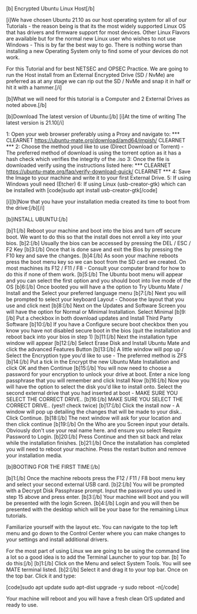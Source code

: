 
[b] Encrypted Ubuntu Linux Host[/b]

[i]We have chosen Ubuntu 21.10 as our host operating system for all of our Tutorials - the reason being is that its the most widely supported Linux OS that has drivers and firmware support for most devices. Other Linux Flavors are available but for the normal new Linux user who wishes to not use Windows - This is by far the best way to go. There is nothing worse than installing a new Operating System only to find some of your devices do not work.


For this Tutorial and for best NETSEC and OPSEC Practice. We are going to run the Host install from an External Encrypted Drive (SD / NvMe) are preferred as at any stage we can rip out the SD / NvMe and snap it in half or hit it with a hammer.[/i]

[b]What we will need for this tutorial is a Computer and 2 External Drives as noted above.[/b]

[b]Download The latest version of Ubuntu:[/b] 
[i]At the time of writing The latest version is 21.10[/i]

1: Open your web browser preferably using a Proxy and navigate to: *** CLEARNET https://ubuntu-mate.org/download/amd64/impish/ CLEARNET ***
2: Choose the method youd like to use (Direct Download or Torrent) - The preferred method of download is using the torrent option as it has a hash check which verifies the integrity of the .iso
3: Once the file is downloaded verify using the instructions listed here: *** CLEARNET https://ubuntu-mate.org/faq/verify-download-quick/ CLEARNET ***
4: Save the Image to your machine and write it to your first External Drive. 
5: If using Windows youll need (Etcher) 
6: If using Linux (usb-creator-gtk) which can be installed with 
[code]sudo apt install usb-creator-gtk[/code]

[i][b]Now that you have your installation media created its time to boot from the drive:[/b][/i]

[b]INSTALL UBUNTU:[/b]

[b]1:[/b] Reboot your machine and boot into the bios and turn off secure boot. We want to do this so that the install does not enroll a key into your bios.
[b]2:[/b] Usually the bios can be accessed by pressing the DEL / ESC / F2 Key
[b]3:[/b] Once that is done save and exit the Bios by pressing the F10 key and save the changes.
[b]4:[/b] As soon your machine reboots press the boot menu key so we can boot from the SD card we created. On most machines its F12 / F11 / F8 - Consult your computer brand for how to do this if none of them work.
[b]5:[/b] The Ubuntu boot menu will appear and you can select the first option and you should boot into live mode of the OS
[b]6:[/b] Once booted you will have a the option to Try Ubuntu Mate / Install and the Select your preferred language menu
[b]7:[/b] Next you will be prompted to select your keyboard Layout - Choose the layout that you use and click next
[b]8:[/b] Next on the Updates and Software Screen you will have the option for Normal or Minimal Installation. Select Minimal
[b]9:[/b] Put a checkbox in both download updates and Install Third Party Software
[b]10:[/b] If you have a Configure secure boot checkbox then you know you have not disabled secure boot in the bios (quit the installation and reboot back into your bios in step 1)
[b]11:[/b] Next the installation type window will appear
[b]12:[/b] Select Erase Disk and Install Ubuntu Mate and click the advanced Features Button
[b]13:[/b] A little window will pop up / Select the Encryption type you'd like to use - The preferred method is ZFS
[b]14:[/b] Put a tick in the Encrypt the new Ubuntu Mate Installation and click OK and then Continue
[b]15:[/b] You will now need to choose a password for your encryption to unlock your drive at boot. Enter a nice long passphrase that you will remember and click Install Now
[b]16:[/b] Now you will have the option to select the disk you'd like to install onto. Select the second external drive that you had inserted at boot - MAKE SURE YOU SELECT THE CORRECT DRIVE..
[b]16:[/b] MAKE SURE YOU SELECT THE CORRECT DRIVE.. (yes!! check twice)
[b]17:[/b] Click the install now - A window will pop up detailing the changes that will be made to your disk.. Click Continue. 
[b]18:[/b] The next window will ask for your location and then click continue
[b]19:[/b] On the Who are you Screen input your details. Obviously don't use your real name here. and ensure you select Require Password to Login.
[b]20:[/b] Press Continue and then sit back and relax while the installation finishes. 
[b]21:[/b] Once the installation has completed you will need to reboot your machine. Press the restart button and remove your installation media.

[b]BOOTING FOR THE FIRST TIME:[/b]

[b]1:[/b] Once the machine reboots press the F12 / F11 / F8 boot menu key and select your second external USB card.
[b]2:[/b] You will be prompted with a Decrypt Disk Passphrase prompt. Input the password you used in step 15 above and press enter.
[b]3:[/b] Your machine will boot and you will be presented with the login Screen.
[b]4:[/b] Login and you will then be presented with the desktop which will be your base for the remaining Linux tutorials.

Familiarize yourself with the layout etc. 
You can navigate to the top left menu and go down to the Control Center where you can make changes to your settings and install additional drivers.

For the most part of using Linux we are going to be using the command line a lot so a good idea is to add the Terminal Launcher to your top bar. 
[b]
To do this:[/b]
[b]1:[/b] Click on the Menu and select System Tools. You will see MATE terminal listed. 
[b]2:[/b] Select it and drag it to your top bar.
Once on the top bar. Click it and type:

[code]sudo apt update 
sudo apt-dist upgrade -y
sudo reboot -n[/code]

Your machine will reboot and you will have a fresh clean O/S updated and ready to use.

